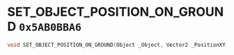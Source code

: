 # SET_OBJECT_POSITION_ON_GROUND `0x5AB0BBA6`

```cpp
void SET_OBJECT_POSITION_ON_GROUND(Object _Object, Vector2 _PositionXY, float _PositionZ);
```